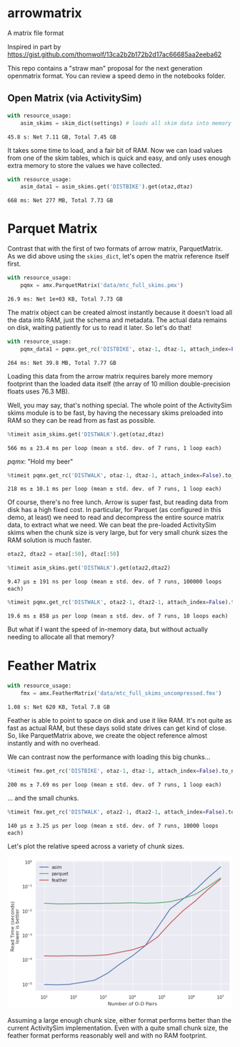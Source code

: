 # arrowmatrix
A matrix file format

Inspired in part by
https://gist.github.com/thomwolf/13ca2b2b172b2d17ac66685aa2eeba62

This repo contains a "straw man" proposal for the next generation openmatrix format.
You can review a speed demo in the notebooks folder.


## Open Matrix (via ActivitySim)


```python
with resource_usage:
    asim_skims = skim_dict(settings) # loads all skim data into memory
```

    45.8 s: Net 7.11 GB, Total 7.45 GB


It takes some time to load, and a fair bit of RAM.  Now we can load values from one of the skim tables,
which is quick and easy, and only uses enough extra memory 
to store the values we have collected.


```python
with resource_usage:
    asim_data1 = asim_skims.get('DISTBIKE').get(otaz,dtaz)
```

    668 ms: Net 277 MB, Total 7.73 GB


# Parquet Matrix

Contrast that with the first of two formats of arrow matrix, ParquetMatrix.  
As we did above using the `skims_dict`, let's open the matrix reference itself first.


```python
with resource_usage:
    pqmx = amx.ParquetMatrix('data/mtc_full_skims.pmx')
```

    26.9 ms: Net 1e+03 KB, Total 7.73 GB


The matrix object can be created almost instantly because it
doesn't load all the data into RAM, just the schema and metadata.
The actual data remains on disk, waiting patiently for us to read
it later.  So let's do that!


```python
with resource_usage:
    pqmx_data1 = pqmx.get_rc('DISTBIKE', otaz-1, dtaz-1, attach_index=False).to_numpy().reshape(-1).astype('float32')
```

    264 ms: Net 39.8 MB, Total 7.77 GB


Loading this data from the arrow matrix requires barely more memory
footprint than the loaded data itself (the array of 10 million double-precision
floats uses 76.3 MB). 

Well, you may say, that's nothing special.  The whole point of the 
ActivitySim skims module is to be fast, by having the necessary skims
preloaded into RAM so they can be read from as fast as possible.


```python
%timeit asim_skims.get('DISTWALK').get(otaz,dtaz)
```

    566 ms ± 23.4 ms per loop (mean ± std. dev. of 7 runs, 1 loop each)


_pqmx_: "Hold my beer"


```python
%timeit pqmx.get_rc('DISTWALK', otaz-1, dtaz-1, attach_index=False).to_numpy().reshape(-1)
```

    218 ms ± 10.1 ms per loop (mean ± std. dev. of 7 runs, 1 loop each)


Of course, there's no free lunch. Arrow is super fast, but 
reading data from disk has a high fixed cost. In particular, 
for Parquet (as configured in this demo, at least) we need
to read and decompress the entire source matrix data, to 
extract what we need. We can beat the 
pre-loaded ActivitySim skims when the chunk size is very large, 
but for very small chunk sizes the RAM solution is much faster. 


```python
otaz2, dtaz2 = otaz[:50], dtaz[:50]
```


```python
%timeit asim_skims.get('DISTWALK').get(otaz2,dtaz2)
```

    9.47 µs ± 191 ns per loop (mean ± std. dev. of 7 runs, 100000 loops each)



```python
%timeit pqmx.get_rc('DISTWALK', otaz2-1, dtaz2-1, attach_index=False).to_numpy().reshape(-1)
```

    19.6 ms ± 858 µs per loop (mean ± std. dev. of 7 runs, 10 loops each)


But what if I want the speed of in-memory data, but without actually needing to allocate all that memory?

# Feather Matrix


```python
with resource_usage:
    fmx = amx.FeatherMatrix('data/mtc_full_skims_uncompressed.fmx')
```

    1.08 s: Net 620 KB, Total 7.8 GB


Feather is able to point to space on disk and use it like RAM.  It's not quite as fast as
actual RAM, but these days solid state drives can get kind of close.  So, like ParquetMatrix above, 
we create the object reference almost instantly and with no overhead.

We can contrast now the performance with loading this big chunks...


```python
%timeit fmx.get_rc('DISTBIKE', otaz-1, dtaz-1, attach_index=False).to_numpy().reshape(-1)
```

    200 ms ± 7.69 ms per loop (mean ± std. dev. of 7 runs, 1 loop each)


... and the small chunks.


```python
%timeit fmx.get_rc('DISTWALK', otaz2-1, dtaz2-1, attach_index=False).to_numpy().reshape(-1)
```

    140 µs ± 3.25 µs per loop (mean ± std. dev. of 7 runs, 10000 loops each)


Let's plot the relative speed across a variety of chunk sizes.

![png](speed.png)
    
Assuming a large enough chunk size, either format performs better than
the current ActivitySim implementation.  Even with a quite small chunk size,
the feather format performs reasonably well and with no RAM footprint.

